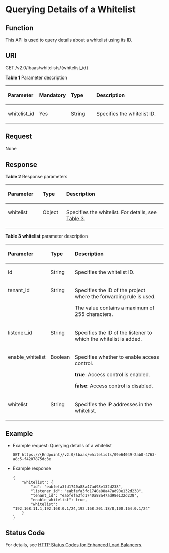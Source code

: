 # Querying Details of a Whitelist<a name="EN-US_TOPIC_0143878051"></a>

## Function<a name="section8091756"></a>

This API is used to query details about a whitelist using its ID.

## URI<a name="section5716946"></a>

GET /v2.0/lbaas/whitelists/\{whitelist\_id\}

**Table  1**  Parameter description

<a name="table25787259"></a>
<table><thead align="left"><tr id="row48433782"><th class="cellrowborder" valign="top" width="19.191919191919194%" id="mcps1.2.5.1.1"><p id="p30822233"><a name="p30822233"></a><a name="p30822233"></a>Parameter</p>
</th>
<th class="cellrowborder" valign="top" width="12.121212121212121%" id="mcps1.2.5.1.2"><p id="p13572982"><a name="p13572982"></a><a name="p13572982"></a>Mandatory</p>
</th>
<th class="cellrowborder" valign="top" width="17.171717171717173%" id="mcps1.2.5.1.3"><p id="p25669747"><a name="p25669747"></a><a name="p25669747"></a>Type</p>
</th>
<th class="cellrowborder" valign="top" width="51.515151515151516%" id="mcps1.2.5.1.4"><p id="p65983608"><a name="p65983608"></a><a name="p65983608"></a>Description</p>
</th>
</tr>
</thead>
<tbody><tr id="row43072046"><td class="cellrowborder" valign="top" width="19.191919191919194%" headers="mcps1.2.5.1.1 "><p id="p66283708"><a name="p66283708"></a><a name="p66283708"></a>whitelist_id</p>
</td>
<td class="cellrowborder" valign="top" width="12.121212121212121%" headers="mcps1.2.5.1.2 "><p id="p271307"><a name="p271307"></a><a name="p271307"></a>Yes</p>
</td>
<td class="cellrowborder" valign="top" width="17.171717171717173%" headers="mcps1.2.5.1.3 "><p id="p21975939"><a name="p21975939"></a><a name="p21975939"></a>String</p>
</td>
<td class="cellrowborder" valign="top" width="51.515151515151516%" headers="mcps1.2.5.1.4 "><p id="p35220619"><a name="p35220619"></a><a name="p35220619"></a>Specifies the whitelist ID.</p>
</td>
</tr>
</tbody>
</table>

## Request<a name="section60419481"></a>

None

## Response<a name="section6904420"></a>

**Table  2**  Response parameters

<a name="table47760062"></a>
<table><thead align="left"><tr id="row15270149"><th class="cellrowborder" valign="top" width="22%" id="mcps1.2.4.1.1"><p id="p28922579"><a name="p28922579"></a><a name="p28922579"></a>Parameter</p>
</th>
<th class="cellrowborder" valign="top" width="15%" id="mcps1.2.4.1.2"><p id="p61027537"><a name="p61027537"></a><a name="p61027537"></a>Type</p>
</th>
<th class="cellrowborder" valign="top" width="63%" id="mcps1.2.4.1.3"><p id="p44283431"><a name="p44283431"></a><a name="p44283431"></a>Description</p>
</th>
</tr>
</thead>
<tbody><tr id="row30188158"><td class="cellrowborder" valign="top" width="22%" headers="mcps1.2.4.1.1 "><p id="p29321725"><a name="p29321725"></a><a name="p29321725"></a>whitelist</p>
</td>
<td class="cellrowborder" valign="top" width="15%" headers="mcps1.2.4.1.2 "><p id="p26249549"><a name="p26249549"></a><a name="p26249549"></a>Object</p>
</td>
<td class="cellrowborder" valign="top" width="63%" headers="mcps1.2.4.1.3 "><p id="p45838742"><a name="p45838742"></a><a name="p45838742"></a>Specifies the whitelist. For details, see <a href="#table21950591">Table 3</a>.</p>
</td>
</tr>
</tbody>
</table>

**Table  3** **whitelist**  parameter description

<a name="table21950591"></a>
<table><thead align="left"><tr id="row45839354"><th class="cellrowborder" valign="top" width="22%" id="mcps1.2.4.1.1"><p id="p22000213"><a name="p22000213"></a><a name="p22000213"></a>Parameter</p>
</th>
<th class="cellrowborder" valign="top" width="14.000000000000002%" id="mcps1.2.4.1.2"><p id="p37186841"><a name="p37186841"></a><a name="p37186841"></a>Type</p>
</th>
<th class="cellrowborder" valign="top" width="64%" id="mcps1.2.4.1.3"><p id="p59344108"><a name="p59344108"></a><a name="p59344108"></a>Description</p>
</th>
</tr>
</thead>
<tbody><tr id="row42143481"><td class="cellrowborder" valign="top" width="22%" headers="mcps1.2.4.1.1 "><p id="p58178790"><a name="p58178790"></a><a name="p58178790"></a>id</p>
</td>
<td class="cellrowborder" valign="top" width="14.000000000000002%" headers="mcps1.2.4.1.2 "><p id="p0581358125019"><a name="p0581358125019"></a><a name="p0581358125019"></a>String</p>
</td>
<td class="cellrowborder" valign="top" width="64%" headers="mcps1.2.4.1.3 "><p id="p62933377"><a name="p62933377"></a><a name="p62933377"></a>Specifies the whitelist ID.</p>
</td>
</tr>
<tr id="row29529486"><td class="cellrowborder" valign="top" width="22%" headers="mcps1.2.4.1.1 "><p id="p43078143"><a name="p43078143"></a><a name="p43078143"></a>tenant_id</p>
</td>
<td class="cellrowborder" valign="top" width="14.000000000000002%" headers="mcps1.2.4.1.2 "><p id="p66777590"><a name="p66777590"></a><a name="p66777590"></a>String</p>
</td>
<td class="cellrowborder" valign="top" width="64%" headers="mcps1.2.4.1.3 "><p id="p40275672"><a name="p40275672"></a><a name="p40275672"></a>Specifies the ID of the project where the forwarding rule is used.</p>
<p id="p1264211013318"><a name="p1264211013318"></a><a name="p1264211013318"></a>The value contains a maximum of 255 characters.</p>
</td>
</tr>
<tr id="row26936734"><td class="cellrowborder" valign="top" width="22%" headers="mcps1.2.4.1.1 "><p id="p34391822"><a name="p34391822"></a><a name="p34391822"></a>listener_id</p>
</td>
<td class="cellrowborder" valign="top" width="14.000000000000002%" headers="mcps1.2.4.1.2 "><p id="p83812145113"><a name="p83812145113"></a><a name="p83812145113"></a>String</p>
</td>
<td class="cellrowborder" valign="top" width="64%" headers="mcps1.2.4.1.3 "><p id="p24747384"><a name="p24747384"></a><a name="p24747384"></a>Specifies the ID of the listener to which the whitelist is added.</p>
</td>
</tr>
<tr id="row21399872"><td class="cellrowborder" valign="top" width="22%" headers="mcps1.2.4.1.1 "><p id="p55668057"><a name="p55668057"></a><a name="p55668057"></a>enable_whitelist</p>
</td>
<td class="cellrowborder" valign="top" width="14.000000000000002%" headers="mcps1.2.4.1.2 "><p id="p12818767"><a name="p12818767"></a><a name="p12818767"></a>Boolean</p>
</td>
<td class="cellrowborder" valign="top" width="64%" headers="mcps1.2.4.1.3 "><p id="p31687177"><a name="p31687177"></a><a name="p31687177"></a>Specifies whether to enable access control.</p>
<p id="p07333135114"><a name="p07333135114"></a><a name="p07333135114"></a><strong id="b176871916576"><a name="b176871916576"></a><a name="b176871916576"></a>true</strong>: Access control is enabled.</p>
<p id="p57393175115"><a name="p57393175115"></a><a name="p57393175115"></a><strong id="b1563012258534"><a name="b1563012258534"></a><a name="b1563012258534"></a>false</strong>: Access control is disabled.</p>
</td>
</tr>
<tr id="row16749139"><td class="cellrowborder" valign="top" width="22%" headers="mcps1.2.4.1.1 "><p id="p14503023"><a name="p14503023"></a><a name="p14503023"></a>whitelist</p>
</td>
<td class="cellrowborder" valign="top" width="14.000000000000002%" headers="mcps1.2.4.1.2 "><p id="p33894211"><a name="p33894211"></a><a name="p33894211"></a>String</p>
</td>
<td class="cellrowborder" valign="top" width="64%" headers="mcps1.2.4.1.3 "><p id="p61076600"><a name="p61076600"></a><a name="p61076600"></a>Specifies the IP addresses in the whitelist.</p>
</td>
</tr>
</tbody>
</table>

## Example<a name="section7142737162217"></a>

-   Example request: Querying details of a whitelist

    ```
    GET https://{Endpoint}/v2.0/lbaas/whitelists/09e64049-2ab0-4763-a8c5-f4207875dc3e
    ```

-   Example response

    ```
    { 
        "whitelist": { 
            "id": "eabfefa3fd1740a88a47ad98e132d238",  
            "listener_id": "eabfefa3fd1740a88a47ad98e132d238",  
            "tenant_id": "eabfefa3fd1740a88a47ad98e132d238",  
            "enable_whitelist": true,  
            "whitelist": "192.168.11.1,192.168.0.1/24,192.168.201.18/8,100.164.0.1/24" 
        } 
    }
    ```


## Status Code<a name="section79527292816"></a>

For details, see  [HTTP Status Codes for Enhanced Load Balancers](http-status-codes-for-enhanced-load-balancers.md).

